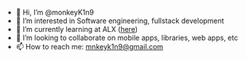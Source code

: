 - 👋 Hi, I’m @monkeyK1n9
- 👀 I’m interested in Software engineering, fullstack development
- 🌱 I’m currently learning at ALX (<a href="alxafrica.com">here</a>)
- 💞️ I’m looking to collaborate on mobile apps, libraries, web apps, etc
- 📫 How to reach me: mnkeyk1n9@gmail.com

<!---
monkeyK1n9/monkeyK1n9 is a ✨ special ✨ repository because its `README.md` (this file) appears on your GitHub profile.
You can click the Preview link to take a look at your changes.
--->
